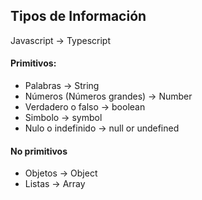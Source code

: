 ## Tipos de Información

Javascript -> Typescript

#### Primitivos:

- Palabras -> String
- Números (Números grandes) -> Number
- Verdadero o falso -> boolean
- Simbolo -> symbol
- Nulo o indefinido -> null or undefined

#### No primitivos

- Objetos -> Object
- Listas -> Array
